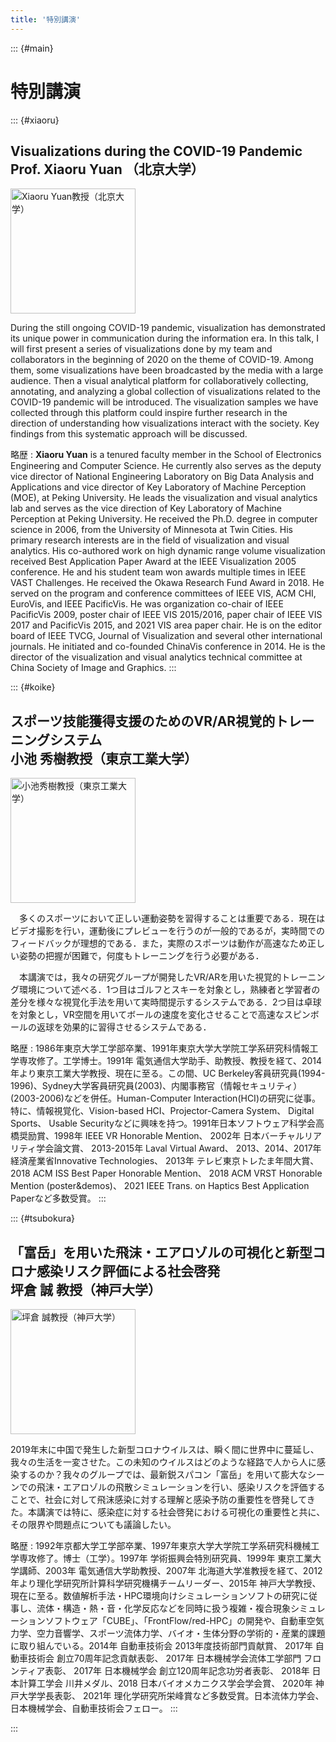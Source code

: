 ```yaml
---
title: '特別講演'
---
```


::: {#main}

# 特別講演

::: {#xiaoru}
## Visualizations during the COVID-19 Pandemic<br/>Prof. Xiaoru Yuan （北京大学）

<img width="200px" src="images/people/Xiaoru_Yuan.jpg" alt="Xiaoru Yuan教授（北京大学）"></img>

During the still ongoing COVID-19 pandemic, visualization has demonstrated its unique power in communication during the information era. In this talk, I will first present a series of visualizations done by my team and collaborators in the beginning of 2020 on the theme of COVID-19. Among them, some visualizations have been broadcasted by the media with a large audience. Then a visual analytical platform for collaboratively collecting, annotating, and analyzing a global collection of visualizations related to the COVID-19 pandemic will be introduced. The visualization samples we have collected through this platform could inspire further research in the direction of understanding how visualizations interact with the society. Key findings from this systematic approach will be discussed.

略歴
: **Xiaoru Yuan** is a tenured faculty member in the School of Electronics Engineering and Computer Science. He currently also serves as the deputy vice director of National Engineering Laboratory on Big Data Analysis and Applications and vice director of Key Laboratory of Machine Perception (MOE), at Peking University. He leads the visualization and visual analytics lab and serves as the vice direction of Key Laboratory of Machine Perception at Peking University. He received the Ph.D. degree in computer science in 2006, from the University of Minnesota at Twin Cities. His primary research interests are in the field of visualization and visual analytics. His co-authored work on high dynamic range volume visualization received Best Application Paper Award at the IEEE Visualization 2005 conference. He and his student team won awards multiple times in IEEE VAST Challenges. He received the Okawa Research Fund Award in 2018. He served on the program and conference committees of IEEE VIS, ACM CHI, EuroVis, and IEEE PacificVis. He was organization co-chair of IEEE PacificVis 2009, poster chair of IEEE VIS 2015/2016, paper chair of IEEE VIS 2017 and PacificVis 2015, and 2021 VIS area paper chair. He is on the editor board of IEEE TVCG, Journal of Visualization and several other international journals. He initiated and co-founded ChinaVis conference in 2014. He is the director of the visualization and visual analytics technical committee at China Society of Image and Graphics.
:::

::: {#koike}
## スポーツ技能獲得支援のためのVR/AR視覚的トレーニングシステム<br/>小池 秀樹教授（東京工業大学）

<img width="200px" src="images/people/Hideki_Koike.jpg" alt="小池秀樹教授（東京工業大学）"></img>

　多くのスポーツにおいて正しい運動姿勢を習得することは重要である．現在はビデオ撮影を行い，運動後にプレビューを行うのが一般的であるが，実時間でのフィードバックが理想的である．また，実際のスポーツは動作が高速なため正しい姿勢の把握が困難で，何度もトレーニングを行う必要がある．

　本講演では，我々の研究グループが開発したVR/ARを用いた視覚的トレーニング環境について述べる．1つ目はゴルフとスキーを対象とし，熟練者と学習者の差分を様々な視覚化手法を用いて実時間提示するシステムである．2つ目は卓球を対象とし，VR空間を用いてボールの速度を変化させることで高速なスピンボールの返球を効果的に習得させるシステムである．

略歴
: 1986年東京大学工学部卒業、1991年東京大学大学院工学系研究科情報工学専攻修了。工学博士。1991年 電気通信大学助手、助教授、教授を経て、2014年より東京工業大学教授、現在に至る。この間、UC Berkeley客員研究員(1994-1996)、Sydney大学客員研究員(2003)、内閣事務官（情報セキュリティ）(2003-2006)などを併任。Human-Computer Interaction(HCI)の研究に従事。特に、情報視覚化、Vision-based HCI、Projector-Camera System、 Digital Sports、 Usable Securityなどに興味を持つ。1991年日本ソフトウェア科学会高橋奨励賞、1998年 IEEE VR Honorable Mention、 2002年 日本バーチャルリアリティ学会論文賞、 2013-2015年 Laval Virtual Award、 2013、2014、2017年 経済産業省Innovative Technologies、 2013年 テレビ東京トレたま年間大賞、2018 ACM ISS Best Paper Honorable Mention、 2018 ACM VRST Honorable Mention (poster&demos)、 2021 IEEE Trans. on Haptics Best Application Paperなど多数受賞。
:::

::: {#tsubokura}
## 「富岳」を用いた飛沫・エアロゾルの可視化と新型コロナ感染リスク評価による社会啓発<br/>坪倉 誠 教授（神戸大学）

<img width="200px" src="images/people/Makoto_Tsubokura.jpg" alt="坪倉 誠教授（神戸大学）"></img>

2019年末に中国で発生した新型コロナウイルスは、瞬く間に世界中に蔓延し、我々の生活を一変させた。この未知のウイルスはどのような経路で人から人に感染するのか？我々のグループでは、最新鋭スパコン「富岳」を用いて膨大なシーンでの飛沫・エアロゾルの飛散シミュレーションを行い、感染リスクを評価することで、社会に対して飛沫感染に対する理解と感染予防の重要性を啓発してきた。本講演では特に、感染症に対する社会啓発における可視化の重要性と共に、その限界や問題点についても議論したい。

略歴
: 1992年京都大学工学部卒業、1997年東京大学大学院工学系研究科機械工学専攻修了。博士（工学）。1997年 学術振興会特別研究員、1999年 東京工業大学講師、2003年 電気通信大学助教授、2007年 北海道大学准教授を経て、2012年より理化学研究所計算科学研究機構チームリーダー、2015年 神戸大学教授、現在に至る。数値解析手法・HPC環境向けシミュレーションソフトの研究に従事し、流体・構造・熱・音・化学反応などを同時に扱う複雑・複合現象シミュレーションソフトウェア「CUBE」、「FrontFlow/red-HPC」の開発や、自動車空気力学、空力音響学、スポーツ流体力学、バイオ・生体分野の学術的・産業的課題に取り組んでいる。2014年 自動車技術会 2013年度技術部門貢献賞、 2017年 自動車技術会 創立70周年記念貢献表彰、 2017年 日本機械学会流体工学部門 フロンティア表彰、 2017年 日本機械学会 創立120周年記念功労者表彰、 2018年 日本計算工学会 川井メダル、2018 日本バイオメカニクス学会学会賞、 2020年 神戸大学学長表彰、 2021年 理化学研究所栄峰賞など多数受賞。日本流体力学会、日本機械学会、自動車技術会フェロー。
:::

:::
